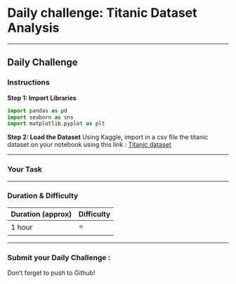 # Daily challenge: Titanic Dataset Analysis
---
## Daily Challenge
### Instructions

**Step 1: Import Libraries**
```python
import pandas as pd
import seaborn as sns
import matplotlib.pyplot as plt
```

**Step 2: Load the Dataset**
Using Kaggle, import in a csv file the titanic dataset on your notebook using this link : [Titanic dataset](brendan45774/test-file)


---
### Your Task

---

### Duration & Difficulty
| Duration (approx) | Difficulty |
|-------------------|------------|
| 1 hour            | ⭐         |

---
### Submit your Daily Challenge :

Don’t forget to push to Github!
